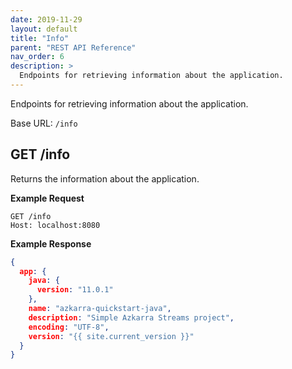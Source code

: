 ```yaml
---
date: 2019-11-29
layout: default
title: "Info"
parent: "REST API Reference"
nav_order: 6
description: >
  Endpoints for retrieving information about the application.
---
```


Endpoints for retrieving information about the application.

Base URL: `/info`

##  GET /info

Returns the information about the application.

**Example Request**
```
GET /info
Host: localhost:8080
```
**Example Response**
```json
{
  app: {
    java: {
      version: "11.0.1"
    },
    name: "azkarra-quickstart-java",
    description: "Simple Azkarra Streams project",
    encoding: "UTF-8",
    version: "{{ site.current_version }}"
  }
}
```
